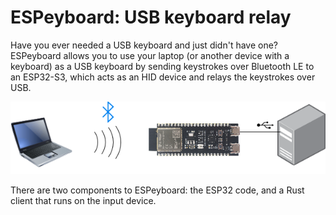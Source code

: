 # ESPeyboard: USB keyboard relay

Have you ever needed a USB keyboard and just didn't have one? ESPeyboard
allows you to use your laptop (or another device with a keyboard) as a USB
keyboard by sending keystrokes over Bluetooth LE to an ESP32-S3, which acts
as an HID device and relays the keystrokes over USB.

![Communication diagram](./assets/espeyboard.png)

There are two components to ESPeyboard: the ESP32 code, and a Rust client that runs on the input device.

